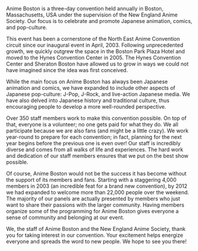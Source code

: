 Anime Boston is a three-day convention held annually in Boston, Massachusetts, USA under the supervision of the New England Anime Society. Our focus is to celebrate and promote Japanese animation, comics, and pop-culture.

This event has been a cornerstone of the North East Anime Convention circuit since our inaugural event in April, 2003. Following unprecedented growth, we quickly outgrew the space in the Boston Park Plaza Hotel and moved to the Hynes Convention Center in 2005. The Hynes Convention Center and Sheraton Boston have allowed us to grow in ways we could not have imagined since the idea was first conceived.

While the main focus on Anime Boston has always been Japanese animation and comics, we have expanded to include other aspects of Japanese pop-culture: J-Pop, J-Rock, and live-action Japanese media. We have also delved into Japanese history and traditional culture, thus encouraging people to develop a more well-rounded perspective.

Over 350 staff members work to make this convention possible. On top of that, everyone is a volunteer; no one gets paid for what they do. We all participate because we are also fans (and might be a little crazy). We work year-round to prepare for each convention; in fact, planning for the next year begins before the previous one is even over!  Our staff is incredibly diverse and comes from all walks of life and experiences. The hard work and dedication of our staff members ensures that we put on the best show possible.

Of course, Anime Boston would not be the success it has become without the support of its members and fans. Starting with a staggering 4,000 members in 2003 (an incredible feat for a brand new convention), by 2012 we had expanded to welcome more than 22,000 people over the weekend. The majority of our panels are actually presented by members who just want to share their passions with the larger community. Having members organize some of the programming for Anime Boston gives everyone a sense of community and belonging at our event.

We, the staff of Anime Boston and the New England Anime Society, thank you for taking interest in our convention. Your excitement helps energize everyone and spreads the word to new people. We hope to see you there!